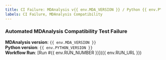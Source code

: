 ```yaml
---
title: CI Failure: MDAnalysis v{{ env.MDA_VERSION }} / Python {{ env.PYTHON_VERSION }}
labels: CI Failure, MDAnalysis Compatibility
---
```


### Automated MDAnalysis Compatibility Test Failure

**MDAnalysis version**: `{{ env.MDA_VERSION }}`  
**Python version**: `{{ env.PYTHON_VERSION }}`  
**Workflow Run**: [Run #{{ env.RUN_NUMBER }}]({{ env.RUN_URL }})
